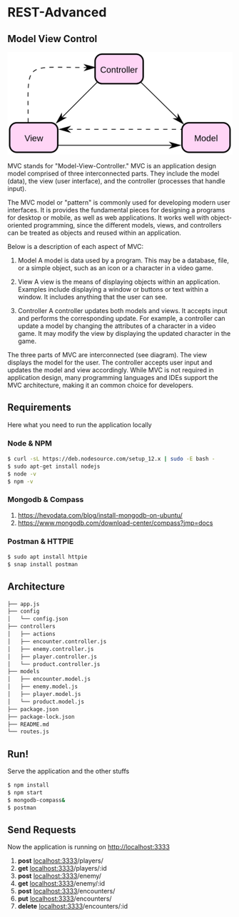 # REST-Advanced

## Model View Control
<a href="https://techterms.com/definition/mvc">
<img src="https://raw.githubusercontent.com/lucagump/REST-advanced/master/assets/mvc.png" 
alt="Model View Controller"/></a>

<!-- ![](./assets/mvc.png) -->

MVC stands for "Model-View-Controller." MVC is an application design model comprised of three interconnected parts. They include the model (data), the view (user interface), and the controller (processes that handle input).

The MVC model or "pattern" is commonly used for developing modern user interfaces. It is provides the fundamental pieces for designing a programs for desktop or mobile, as well as web applications. It works well with object-oriented programming, since the different models, views, and controllers can be treated as objects and reused within an application.

Below is a description of each aspect of MVC:

1. Model
A model is data used by a program. This may be a database, file, or a simple object, such as an icon or a character in a video game.

2. View
A view is the means of displaying objects within an application. Examples include displaying a window or buttons or text within a window. It includes anything that the user can see.

3. Controller
A controller updates both models and views. It accepts input and performs the corresponding update. For example, a controller can update a model by changing the attributes of a character in a video game. It may modify the view by displaying the updated character in the game.

The three parts of MVC are interconnected (see diagram). The view displays the model for the user. The controller accepts user input and updates the model and view accordingly. While MVC is not required in application design, many programming languages and IDEs support the MVC architecture, making it an common choice for developers.

## Requirements

Here what you need to run the application locally

### Node & NPM

```sh
$ curl -sL https://deb.nodesource.com/setup_12.x | sudo -E bash -
$ sudo apt-get install nodejs
$ node -v 
$ npm -v
```

### Mongodb & Compass 

1. <https://hevodata.com/blog/install-mongodb-on-ubuntu/>
2. <https://www.mongodb.com/download-center/compass?jmp=docs>

### Postman & HTTPIE

```sh
$ sudo apt install httpie
$ snap install postman
```

## Architecture

```sh
├── app.js
├── config
│   └── config.json
├── controllers
│   ├── actions
│   ├── encounter.controller.js
│   ├── enemy.controller.js
│   ├── player.controller.js
│   └── product.controller.js
├── models
│   ├── encounter.model.js
│   ├── enemy.model.js
│   ├── player.model.js
│   └── product.model.js
├── package.json
├── package-lock.json
├── README.md
└── routes.js
```

## Run!
Serve the application and the other stuffs

```sh
$ npm install
$ npm start
$ mongodb-compass&
$ postman
```

## Send Requests

Now the application is running on <http://localhost:3333> 

1. **post** <localhost:3333>/players/
2. **get** <localhost:3333>/players/:id
3. **post** <localhost:3333>/enemy/
4. **get** <localhost:3333>/enemy/:id
5. **post** <localhost:3333>/encounters/
6. **put** <localhost:3333>/encounters/
7. **delete** <localhost:3333>/encounters/:id

